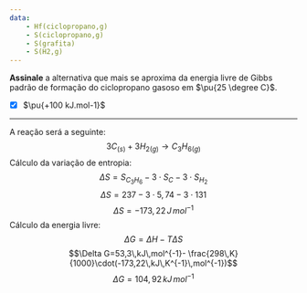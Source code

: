 ```yaml
---
data:
    - Hf(ciclopropano,g)
    - S(ciclopropano,g)
    - S(grafita)
    - S(H2,g)
---
```


**Assinale** a alternativa que mais se aproxima da energia livre de Gibbs padrão de formação do ciclopropano gasoso em $\pu{25 \degree C}$.

- [x] $\pu{+100 kJ.mol-1}$

---

A reação será a seguinte:
$$3C_{(s)}+ 3H_{2(g)}\rightarrow C_3H_{6(g)}$$
Cálculo da variação de entropia:
$$\Delta S= S_{C_3H_{6}}- {3}\cdot S_{C}- 3\cdot S_{H_{2}}$$
$$\Delta S=237- 3\cdot5,74- 3\cdot 131$$
$$\Delta S=-173,22\,J\,mol^{-1}$$
Cálculo da energia livre:
$$\Delta G= \Delta H - T \Delta S$$
$$\Delta G=53,3\,kJ\,mol^{-1}- \frac{298\,K}{1000}\cdot(-173,22\,kJ\,K^{-1}\,mol^{-1})$$
$$\Delta G=104,92\,kJ\,mol^{-1}$$
